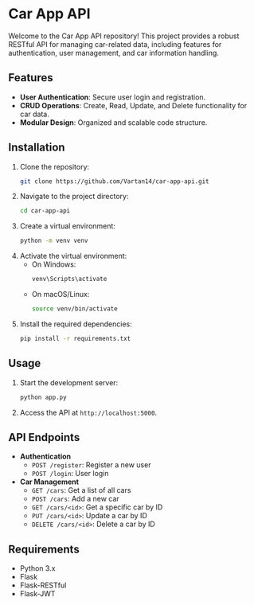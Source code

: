 # Car App API

Welcome to the Car App API repository! This project provides a robust RESTful API for managing car-related data, including features for authentication, user management, and car information handling.

## Features

- **User Authentication**: Secure user login and registration.
- **CRUD Operations**: Create, Read, Update, and Delete functionality for car data.
- **Modular Design**: Organized and scalable code structure.

## Installation

1. Clone the repository:
   ```bash
   git clone https://github.com/Vartan14/car-app-api.git
   ```
2. Navigate to the project directory:
   ```bash
   cd car-app-api
   ```
3. Create a virtual environment:
   ```bash
   python -m venv venv
   ```
4. Activate the virtual environment:
   - On Windows:
     ```bash
     venv\Scripts\activate
     ```
   - On macOS/Linux:
     ```bash
     source venv/bin/activate
     ```
5. Install the required dependencies:
   ```bash
   pip install -r requirements.txt
   ```

## Usage

1. Start the development server:
   ```bash
   python app.py
   ```
2. Access the API at `http://localhost:5000`.

## API Endpoints

- **Authentication**
  - `POST /register`: Register a new user
  - `POST /login`: User login
- **Car Management**
  - `GET /cars`: Get a list of all cars
  - `POST /cars`: Add a new car
  - `GET /cars/<id>`: Get a specific car by ID
  - `PUT /cars/<id>`: Update a car by ID
  - `DELETE /cars/<id>`: Delete a car by ID

## Requirements

- Python 3.x
- Flask
- Flask-RESTful
- Flask-JWT

